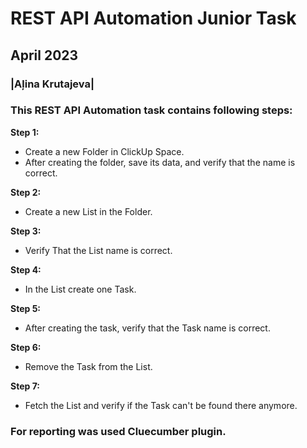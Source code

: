 <h1>REST API Automation Junior Task</h1>
<h2>April 2023</h2>
<h3>|Aļina Krutajeva|</h3>

**<h3>This REST API Automation task contains following steps:</h3>**

**Step 1:**
- Create a new Folder in ClickUp Space.
- After creating the folder, save its data, and verify that the name is correct.

**Step 2:**
- Create a new List in the Folder.

**Step 3:**
- Verify That the List name is correct.

**Step 4:**
- In the List create one Task.

**Step 5:**
- After creating the task, verify that the Task name is correct.

**Step 6:**
- Remove the Task from the List.

**Step 7:**
- Fetch the List and verify if the Task can't be found there anymore.

<h3>For reporting was used Cluecumber plugin.</h3>